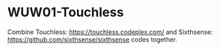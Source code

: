 WUW01-Touchless
===============

Combine Touchless: https://touchless.codeplex.com/ and Sixthsense: https://github.com/sixthsense/sixthsense codes together.
